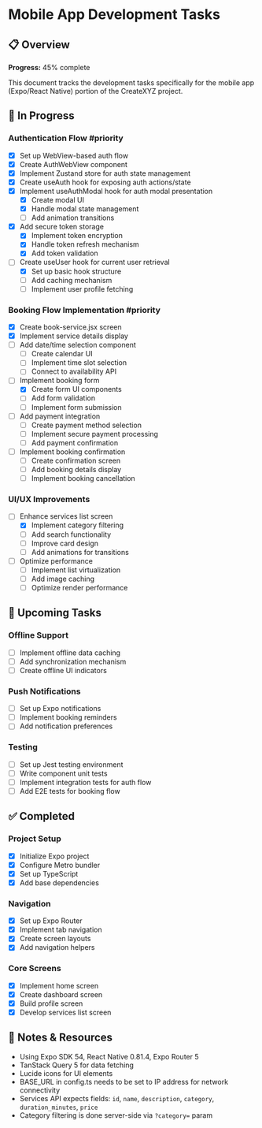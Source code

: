 # Mobile App Development Tasks

## 📋 Overview
**Progress:** 45% complete  

This document tracks the development tasks specifically for the mobile app (Expo/React Native) portion of the CreateXYZ project.

## 🔄 In Progress

### Authentication Flow #priority
- [x] Set up WebView-based auth flow
- [x] Create AuthWebView component
- [x] Implement Zustand store for auth state management
- [x] Create useAuth hook for exposing auth actions/state
- [x] Implement useAuthModal hook for auth modal presentation
  - [x] Create modal UI
  - [x] Handle modal state management
  - [ ] Add animation transitions
- [x] Add secure token storage
  - [x] Implement token encryption
  - [x] Handle token refresh mechanism
  - [x] Add token validation
- [ ] Create useUser hook for current user retrieval
  - [x] Set up basic hook structure
  - [ ] Add caching mechanism
  - [ ] Implement user profile fetching

### Booking Flow Implementation #priority
- [x] Create book-service.jsx screen
- [x] Implement service details display
- [ ] Add date/time selection component
  - [ ] Create calendar UI
  - [ ] Implement time slot selection
  - [ ] Connect to availability API
- [ ] Implement booking form
  - [x] Create form UI components
  - [ ] Add form validation
  - [ ] Implement form submission
- [ ] Add payment integration
  - [ ] Create payment method selection
  - [ ] Implement secure payment processing
  - [ ] Add payment confirmation
- [ ] Implement booking confirmation
  - [ ] Create confirmation screen
  - [ ] Add booking details display
  - [ ] Implement booking cancellation

### UI/UX Improvements
- [ ] Enhance services list screen
  - [x] Implement category filtering
  - [ ] Add search functionality
  - [ ] Improve card design
  - [ ] Add animations for transitions
- [ ] Optimize performance
  - [ ] Implement list virtualization
  - [ ] Add image caching
  - [ ] Optimize render performance

## 📅 Upcoming Tasks

### Offline Support
- [ ] Implement offline data caching
- [ ] Add synchronization mechanism
- [ ] Create offline UI indicators

### Push Notifications
- [ ] Set up Expo notifications
- [ ] Implement booking reminders
- [ ] Add notification preferences

### Testing
- [ ] Set up Jest testing environment
- [ ] Write component unit tests
- [ ] Implement integration tests for auth flow
- [ ] Add E2E tests for booking flow

## ✅ Completed

### Project Setup
- [x] Initialize Expo project
- [x] Configure Metro bundler
- [x] Set up TypeScript
- [x] Add base dependencies

### Navigation
- [x] Set up Expo Router
- [x] Implement tab navigation
- [x] Create screen layouts
- [x] Add navigation helpers

### Core Screens
- [x] Implement home screen
- [x] Create dashboard screen
- [x] Build profile screen
- [x] Develop services list screen

## 📌 Notes & Resources
- Using Expo SDK 54, React Native 0.81.4, Expo Router 5
- TanStack Query 5 for data fetching
- Lucide icons for UI elements
- BASE_URL in config.ts needs to be set to IP address for network connectivity
- Services API expects fields: `id`, `name`, `description`, `category`, `duration_minutes`, `price`
- Category filtering is done server-side via `?category=` param